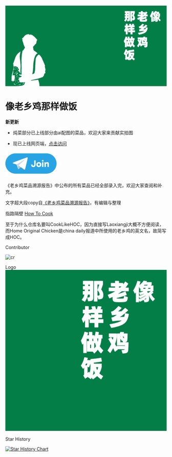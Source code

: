 ![pic](/banner.png)

# 像老乡鸡那样做饭

**新更新**

- 炖菜部分已上线部分由ai配图的菜品，欢迎大家来贡献实拍图

- 现已上线网页端，[点击访问](https://cooklikehoc.soilzhu.su)

[![link](/tg.png)](https://t.me/cooklikehoc)

《老乡鸡菜品溯源报告》中公布的所有菜品已经全部录入完，欢迎大家查阅和补充。

文字超大段copy自[《老乡鸡菜品溯源报告》](https://www.lxjchina.com.cn/display.asp?id=4226)，有编辑与整理

指路隔壁 [How To Cook](https://cook.aiurs.co/)

至于为什么仓库名要叫CookLikeHOC，因为直接写Laoxiangji大概不方便阅读，而Home Original Chicken是china daily报道中所使用的老乡鸡的英文名，故简写成HOC。

Contributor

![cr](https://contrib.rocks/image?repo=Gar-b-age/CookLikeHOC)

Logo
![pic](/logo.png) 

Star History

[![Star History Chart](https://api.star-history.com/svg?repos=Gar-b-age/CookLikeHOC&type=Date)](https://star-history.com/#Gar-b-age/CookLikeHOC&Date)

